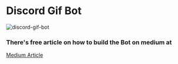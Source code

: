 # Discord Gif Bot


![discord-gif-bot](https://socialify.git.ci/shelcia/discord-gif-bot/image?font=KoHo&language=1&owner=1&pattern=Charlie%20Brown&stargazers=1&theme=Dark)


### There's free article on how to build the Bot on medium at 


<a href="https://shelcia.medium.com/build-your-first-discord-gif-bot-and-deploy-2cc917888113">Medium Article</a>
